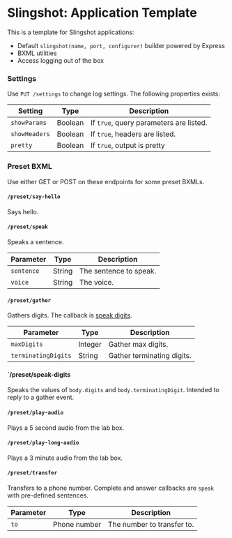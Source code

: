 # Slingshot: Application Template

This is a template for Slingshot applications:

- Default `slingshot(name, port, configurer)` builder powered by Express
- BXML utilities
- Access logging out of the box

### Settings

Use `PUT /settings` to change log settings. The following properties exists:

| Setting       | Type    | Description                             |
| ------------- | ------- | --------------------------------------- |
| `showParams`  | Boolean | If `true`, query parameters are listed. |
| `showHeaders` | Boolean | If `true`, headers are listed.          |
| `pretty`      | Boolean | If `true`, output is pretty             |

### Preset BXML

Use either GET or POST on these endpoints for some preset BXMLs.

#### `/preset/say-hello`

Says hello.

#### `/preset/speak`

Speaks a sentence.

| Parameter  | Type   | Description            |
| ---------- | ------ | ---------------------- |
| `sentence` | String | The sentence to speak. |
| `voice`    | String | The voice.             |

#### `/preset/gather`

Gathers digits. The callback is [speak digits](#presetspeak-digits).

| Parameter           | Type    | Description                |
| ------------------- | ------- | -------------------------- |
| `maxDigits`         | Integer | Gather max digits.         |
| `terminatingDigits` | String  | Gather terminating digits. |

#### `/preset/speak-digits

Speaks the values of `body.digits` and `body.terminatingDigit`. Intended to reply to a gather event.

#### `/preset/play-audio`

Plays a 5 second audio from the lab box.

#### `/preset/play-long-audio`

Plays a 3 minute audio from the lab box.

#### `/preset/transfer`

Transfers to a phone number. Complete and answer callbacks are `speak` with pre-defined sentences.

| Parameter | Type         | Description                |
| --------- | ------------ | -------------------------- |
| `to`      | Phone number | The number to transfer to. |
